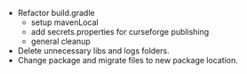 * Refactor build.gradle
    * setup mavenLocal
    * add secrets.properties for curseforge publishing
    * general cleanup
* Delete unnecessary libs and logs folders.
* Change package and migrate files to new package location.